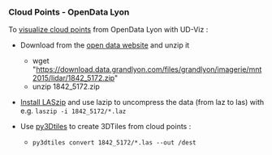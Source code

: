### Cloud Points - OpenData Lyon

To [visualize cloud points](https://point-cloud.vcityliris.data.alpha.grandlyon.com/) from OpenData Lyon with UD-Viz :

* Download from the [open data website](https://data.beta.grandlyon.com/jeux-de-donnees/nuage-points-lidar-2015-metropole-lyon/donnees) and unzip it
  - wget "https://download.data.grandlyon.com/files/grandlyon/imagerie/mnt2015/lidar/1842_5172.zip" 
  - unzip 1842_5172.zip

* [Install LASzip](https://github.com/VCityTeam/UD-SV/blob/master/Tools/ToolForPointClouds.md#laszip) 
  and use lazip to uncompress the data (from laz to las) with e.g. `laszip -i 1842_5172/*.laz`

* Use [py3Dtiles](https://github.com/Oslandia/py3dtiles) to create 3DTiles from cloud points : 
  - `py3dtiles convert 1842_5172/*.las --out /dest`




